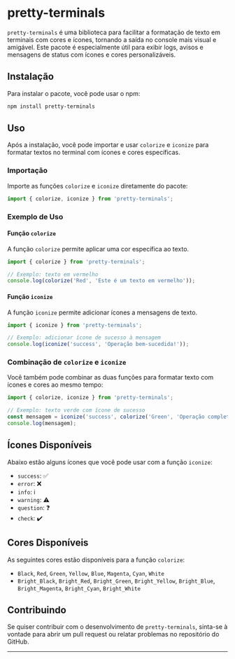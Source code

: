 # pretty-terminals

`pretty-terminals` é uma biblioteca para facilitar a formatação de texto em terminais com cores e ícones, tornando a saída no console mais visual e amigável. Este pacote é especialmente útil para exibir logs, avisos e mensagens de status com ícones e cores personalizáveis.

## Instalação

Para instalar o pacote, você pode usar o npm:

```bash
npm install pretty-terminals
```

## Uso

Após a instalação, você pode importar e usar `colorize` e `iconize` para formatar textos no terminal com ícones e cores específicas.

### Importação

Importe as funções `colorize` e `iconize` diretamente do pacote:

```typescript
import { colorize, iconize } from 'pretty-terminals';
```

### Exemplo de Uso

#### Função `colorize`

A função `colorize` permite aplicar uma cor específica ao texto.

```typescript
import { colorize } from 'pretty-terminals';

// Exemplo: texto em vermelho
console.log(colorize('Red', 'Este é um texto em vermelho'));
```

#### Função `iconize`

A função `iconize` permite adicionar ícones a mensagens de texto.

```typescript
import { iconize } from 'pretty-terminals';

// Exemplo: adicionar ícone de sucesso à mensagem
console.log(iconize('success', 'Operação bem-sucedida!'));
```

### Combinação de `colorize` e `iconize`

Você também pode combinar as duas funções para formatar texto com ícones e cores ao mesmo tempo:

```typescript
import { colorize, iconize } from 'pretty-terminals';

// Exemplo: texto verde com ícone de sucesso
const mensagem = iconize('success', colorize('Green', 'Operação completada com êxito!'));
console.log(mensagem);
```

## Ícones Disponíveis

Abaixo estão alguns ícones que você pode usar com a função `iconize`:

- `success`: ✅
- `error`: ❌
- `info`: ℹ️
- `warning`: ⚠️
- `question`: ❓
- `check`: ✔️


## Cores Disponíveis

As seguintes cores estão disponíveis para a função `colorize`:

- `Black`, `Red`, `Green`, `Yellow`, `Blue`, `Magenta`, `Cyan`, `White`
- `Bright_Black`, `Bright_Red`, `Bright_Green`, `Bright_Yellow`, `Bright_Blue`, `Bright_Magenta`, `Bright_Cyan`, `Bright_White`


## Contribuindo

Se quiser contribuir com o desenvolvimento de `pretty-terminals`, sinta-se à vontade para abrir um pull request ou relatar problemas no repositório do GitHub.

---